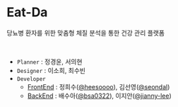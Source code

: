 # Eat-Da

당뇨병 환자를 위한 맞춤형 체질 분석을 통한 건강 관리 플랫폼

<br>

- `Planner` : 정경윤, 서의현
- `Designer` : 이소희, 최수빈
- `Developer`
  - [FrontEnd](https://github.com/orgs/diaFEtes/teams/diafetes) : 정희수([@heesoooo](https://github.com/heeeesoo)), 김선영([@seondal](https://github.com/seondal))
  - [BackEnd](https://github.com/orgs/diaFEtes/teams/diabetes) : 배수아([@bsa0322](https://github.com/bsa0322)), 이지안([@jianny-lee](https://github.com/jianny-lee)) 


